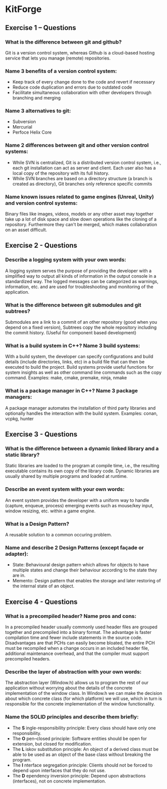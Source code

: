 # KitForge

## Exercise 1 – Questions

### What is the difference between git and github?
Git is a version control system, whereas Github is a cloud-based hosting service that lets you manage (remote) repositories.

### Name 3 benefits of a version control system:
- Keep track of every change done to the code and revert if necessary
- Reduce code duplication and errors due to outdated code
- Facilitate simultaneous collaboration with other developers through branching and merging

### Name 3 alternatives to git:
- Subversion
- Mercurial
- Perfoce Helix Core

### Name 2 differences between git and other version control systems:
- While SVN is centralized, Git is a distributed version control system, i.e., each git installation can act as server and client. Each user also has a local copy of the repository with its full history.
- While SVN branches are based on a directory structure (a branch is created as directory), Git branches only reference specific commits

### Name known issues related to game engines (Unreal, Unity) and version control systems:
Binary files like images, videos, models or any other asset may together take up a lot of disk space and slow down operations like the cloning of a repository. Furthermore they can't be merged, which makes collaboration on an asset difficult.

## Exercise 2 - Questions

### Describe a logging system with your own words:
A logging system serves the purpose of providing the developer with a simplified way to output all kinds of information in the output console in a standardized way. The logged messages can be categorized as warnings, information, etc. and are used for troubleshooting and monitoring of the application.

### What is the difference between git submodules and git subtrees?
Submodules are a link to a commit of an other repository (good when you depend on a fixed version),
Subtrees copy the whole repository including the commit history. (Useful for component based development)

### What is a build system in C++? Name 3 build systems:
With a build system, the developer can specify configurations and build details (include directories, links, etc) in a build file that can then be executed to build the project. Build systems provide useful functions for system insights as well as other command line commands such as the copy command.
Examples: make, cmake, premake, ninja, nmake

### What is a package manager in C++? Name 3 package managers:
A package manager automates the installation of third party libraries and optionally handles the interaction with the build system.
Examples: conan, vcpkg, hunter

## Exercise 3 - Questions

### What is the difference between a dynamic linked library and a static library?
Static libraries are loaded to the program at compile time, i.e., the resulting executable contains its own copy of the library code. Dynamic libraries are usually shared by multiple programs and loaded at runtime.

### Describe an event system with your own words:
An event system provides the developer with a uniform way to handle (capture, enqueue, process) emerging events such as mouse/key input, window resizing, etc. within a game engine.

### What is a Design Pattern?
A reusable solution to a common occuring problem.

### Name and describe 2 Design Patterns (except façade or adapter):
- State: Behavioural design pattern which allows for objects to have multiple states and change their behaviour according to the state they are in.
- Memento: Design pattern that enables the storage and later restoring of the internal state of an object.

## Exercise 4 - Questions

### What is a precompiled header? Name pros and cons:
In a precompiled header usually commonly used header files are grouped together and precompiled into a binary format. The advantage is faster compilation time and fewer include statements in the source code. Disadvantages are that PCHs can easily become bloated, the entire PCH must be recompiled when a change occurs in an included header file, additional maintenance overhead, and that the compiler must support precompiled headers.

### Describe the layer of abstraction with your own words:
The abstraction layer (Window.h) allows us to program the rest of our application without worrying about the details of the concrete implementation of the window class. In Window.h we can make the decision about which concrete class (for which platform) we will use, which in turn is responsible for the concrete implementation of the window functionality.

### Name the SOLID principles and describe them briefly:
- The **S** ingle-responsibility principle: Every class should have only one responsibility.
- The **O** pen–closed principle: Software entities should be open for extension, but closed for modification.
- The **L** iskov substitution principle: An object of a derived class must be able to be used as an object of the base class without breaking the program.
- The **I** nterface segregation principle: Clients should not be forced to depend upon interfaces that they do not use.
- The **D** ependency inversion principle: Depend upon abstractions (interfaces), not on concrete implementation.
